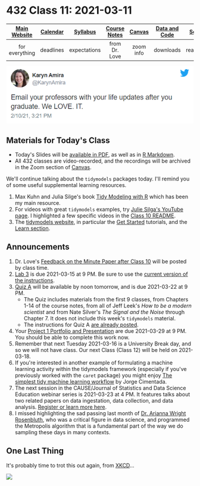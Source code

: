 # 432 Class 11: 2021-03-11

[Main Website](https://thomaselove.github.io/432/) | [Calendar](https://thomaselove.github.io/432/calendar.html) | [Syllabus](https://thomaselove.github.io/432-2021-syllabus/) | [Course Notes](https://thomaselove.github.io/432-notes/) | [Canvas](https://canvas.case.edu) | [Data and Code](https://github.com/THOMASELOVE/432-data) | [Sources](https://github.com/THOMASELOVE/432-2021/edit/master/references) | [Contact Us](https://thomaselove.github.io/432/contact.html)
:-----------: | :--------------: | :----------: | :---------: | :-------------: | :-----------: | :------------: | :-------------:
for everything | deadlines | expectations | from Dr. Love | zoom info | downloads | read/watch | need help?

![](https://github.com/THOMASELOVE/432-2021/blob/master/classes/class11/figures/amira.png)

## Materials for Today's Class

- Today's Slides will be [available in PDF](https://github.com/THOMASELOVE/432-2021/blob/master/classes/class11/432_2021_slides11.pdf), as well as in [R Markdown](https://github.com/THOMASELOVE/432-2021/blob/master/classes/class11/432_2021_slides11.Rmd).
- All 432 classes are video-recorded, and the recordings will be archived in the Zoom section of [Canvas](https://canvas.case.edu).

We'll continue talking about the `tidymodels` packages today. I'll remind you of some useful supplemental learning resources.

1. Max Kuhn and Julia Silge's book [Tidy Modeling with R](https://www.tmwr.org/) which has been my main resource.
2. For videos with great `tidymodels` examples, try [Julie Silga's YouTube page](https://www.youtube.com/c/JuliaSilge/videos). I highlighted a few specific videos in the [Class 10 README](https://github.com/THOMASELOVE/432-2021/tree/master/classes/class10).
3. The [tidymodels website](https://www.tidymodels.org/), in particular the [Get Started](https://www.tidymodels.org/start/) tutorials, and the [Learn section](https://www.tidymodels.org/learn/).

## Announcements

1. Dr. Love's [Feedback on the Minute Paper after Class 10](https://github.com/THOMASELOVE/432-2021/tree/master/minutepapers) will be posted by class time.
2. [Lab 3](https://github.com/THOMASELOVE/432-2021/blob/master/labs/lab03/lab03_instructions.md) is due 2021-03-15 at 9 PM. Be sure to use the [current version of the instructions](https://github.com/THOMASELOVE/432-2021/blob/master/labs/lab03/lab03_instructions.md).
3. [Quiz A](https://github.com/THOMASELOVE/432-2021/tree/master/quizzes/quizA) will be available by noon tomorrow, and is due 2021-03-22 at 9 PM.
    - The Quiz includes materials from the first 9 classes, from Chapters 1-14 of the course notes, from all of Jeff Leek's *How to be a modern scientist* and from Nate Silver's *The Signal and the Noise* through Chapter 7. It does not include this week's `tidymodels` material.
    - The instructions for Quiz A [are already posted](https://github.com/THOMASELOVE/432-2021/tree/master/quizzes/quizA).
4. Your [Project 1 Portfolio and Presentation](https://github.com/THOMASELOVE/432-2021/blob/master/project1/02_project1_analyses.md) are due 2021-03-29 at 9 PM. You should be able to complete this work now.
5. Remember that next Tuesday 2021-03-16 is a University Break day, and so we will not have class. Our next Class (Class 12) will be held on 2021-03-18.
6. If you're interested in another example of formulating a machine learning activity within the tidymodels framework (especially if you've previously worked with the `caret` package) you might enjoy [The simplest tidy machine learning workflow](https://www.r-bloggers.com/2020/02/the-simplest-tidy-machine-learning-workflow/) by Jorge Cimentada.
7. The next session in the CAUSE/Journal of Statistics and Data Science Education webinar series is 2021-03-23 at 4 PM. It features talks about two related papers on data ingestation, data collection, and data analysis. [Register or learn more here](https://psu.zoom.us/webinar/register/WN_aTtp-SdYRwi3pLvPkMEGMQ).
8. I missed highlighting the sad passing last month of [Dr. Arianna Wright Rosenbluth](https://www.nytimes.com/2021/02/09/science/arianna-wright-dead.html), who was a critical figure in data science, and programmed the Metropolis algorithm that is a fundamental part of the way we do sampling these days in many contexts.

## One Last Thing

It's probably time to trot this out again, from [XKCD](https://xkcd.com/2048/)...

![](https://imgs.xkcd.com/comics/curve_fitting.png)


